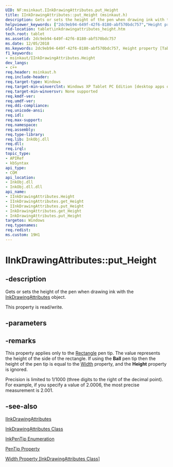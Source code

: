```yaml
---
UID: NF:msinkaut.IInkDrawingAttributes.put_Height
title: IInkDrawingAttributes::put_Height (msinkaut.h)
description: Gets or sets the height of the pen when drawing ink with the InkDrawingAttributes object.helpviewer_keywords: ["2dc9eb94-649f-42f6-8180-abf570bdc757","Height property [Tablet PC]","Height property [Tablet PC]","IInkDrawingAttributes interface","IInkDrawingAttributes interface [Tablet PC]","Height property","IInkDrawingAttributes.Height","IInkDrawingAttributes.put_Height","IInkDrawingAttributes::Height","IInkDrawingAttributes::get_Height","IInkDrawingAttributes::put_Height","InkDrawingAttributes.get_Height","InkDrawingAttributes.put_Height","get_Height","msinkaut/IInkDrawingAttributes::Height","msinkaut/IInkDrawingAttributes::get_Height","msinkaut/IInkDrawingAttributes::put_Height","put_Height","tablet.inkdrawingattributes_height"]
old-location: tablet\inkdrawingattributes_height.htm
tech.root: tablet
ms.assetid: 2dc9eb94-649f-42f6-8180-abf570bdc757
ms.date: 12/05/2018
ms.keywords: 2dc9eb94-649f-42f6-8180-abf570bdc757, Height property [Tablet PC], Height property [Tablet PC],IInkDrawingAttributes interface, IInkDrawingAttributes interface [Tablet PC],Height property, IInkDrawingAttributes.Height, IInkDrawingAttributes.put_Height, IInkDrawingAttributes::Height, IInkDrawingAttributes::get_Height, IInkDrawingAttributes::put_Height, InkDrawingAttributes.get_Height, InkDrawingAttributes.put_Height, get_Height, msinkaut/IInkDrawingAttributes::Height, msinkaut/IInkDrawingAttributes::get_Height, msinkaut/IInkDrawingAttributes::put_Height, put_Height, tablet.inkdrawingattributes_height
f1_keywords:
- msinkaut/IInkDrawingAttributes.Height
dev_langs:
- c++
req.header: msinkaut.h
req.include-header: 
req.target-type: Windows
req.target-min-winverclnt: Windows XP Tablet PC Edition [desktop apps only]
req.target-min-winversvr: None supported
req.kmdf-ver: 
req.umdf-ver: 
req.ddi-compliance: 
req.unicode-ansi: 
req.idl: 
req.max-support: 
req.namespace: 
req.assembly: 
req.type-library: 
req.lib: InkObj.dll
req.dll: 
req.irql: 
topic_type:
- APIRef
- kbSyntax
api_type:
- COM
api_location:
- InkObj.dll
- InkObj.dll.dll
api_name:
- IInkDrawingAttributes.Height
- IInkDrawingAttributes.get_Height
- IInkDrawingAttributes.put_Height
- InkDrawingAttributes.get_Height
- InkDrawingAttributes.put_Height
targetos: Windows
req.typenames: 
req.redist: 
ms.custom: 19H1
---
```


# IInkDrawingAttributes::put_Height


## -description



Gets or sets the height of the pen when drawing ink with the <a href="https://docs.microsoft.com/windows/desktop/tablet/inkdrawingattributes-class">InkDrawingAttributes</a> object.



This property is read/write.


## -parameters


## -remarks



This property applies only to the <a href="https://docs.microsoft.com/windows/desktop/api/msinkaut/ne-msinkaut-inkpentip">Rectangle</a> pen tip. The value represents the height of the side of the rectangle. If using the <b>Ball</b> pen tip then the height of the pen tip is equal to the <a href="https://docs.microsoft.com/windows/desktop/api/msinkaut/nf-msinkaut-iinkdrawingattributes-get_width">Width</a> property, and the <b>Height</b> property is ignored.

Precision is limited to 1/1000 (three digits to the right of the decimal point). For example, if you specify a value of 2.0006, the most precise measurement is 2.001.




## -see-also




<a href="https://msdn.microsoft.com/en-us/library/Mt846798(v=VS.85).aspx">IInkDrawingAttributes</a>



<a href="https://docs.microsoft.com/windows/desktop/tablet/inkdrawingattributes-class">InkDrawingAttributes Class</a>



<a href="https://docs.microsoft.com/windows/desktop/api/msinkaut/ne-msinkaut-inkpentip">InkPenTip Enumeration</a>



<a href="https://docs.microsoft.com/windows/desktop/api/msinkaut/nf-msinkaut-iinkdrawingattributes-get_pentip">PenTip Property</a>



<a href="https://docs.microsoft.com/windows/desktop/api/msinkaut/nf-msinkaut-iinkdrawingattributes-get_width">Width Property [InkDrawingAttributes Class]</a>
 

 

